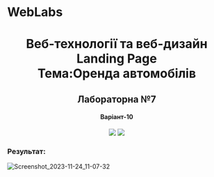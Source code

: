 # WebLabs

<h1 align="center">Веб-технології та веб-дизайн </br>
  Landing Page</br>
  Тема:Оренда автомобілів
</h1>
<h2 align="center">Лабораторна №7</h2>
<h4 align="center">Варіант-10</h4>

<p align="center">
  <img src="https://github.com/YurijKryshtof0222/WebLabs/assets/105464154/b31e1206-dcc6-43fb-a4b7-957824b548ad">
  <img src="https://github.com/YurijKryshtof0222/WebLabs/assets/105464154/ca11ef23-3669-41d1-9ab0-9657a592a06d">
</p>


<h3>Результат:</h3>

![Screenshot_2023-11-24_11-07-32](https://github.com/YurijKryshtof0222/WebLabs/assets/105464154/15e1e013-8726-4ec6-833c-98c749175d8f)
